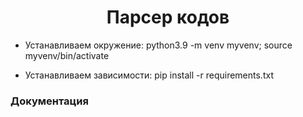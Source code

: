 <h1 align="center" >Парсер кодов</h1> 

 - Устанавливаем окружение: python3.9 -m venv myvenv; source myvenv/bin/activate

 - Устанавливаем зависимости: pip install -r requirements.txt



<h3> Документация </h3>
